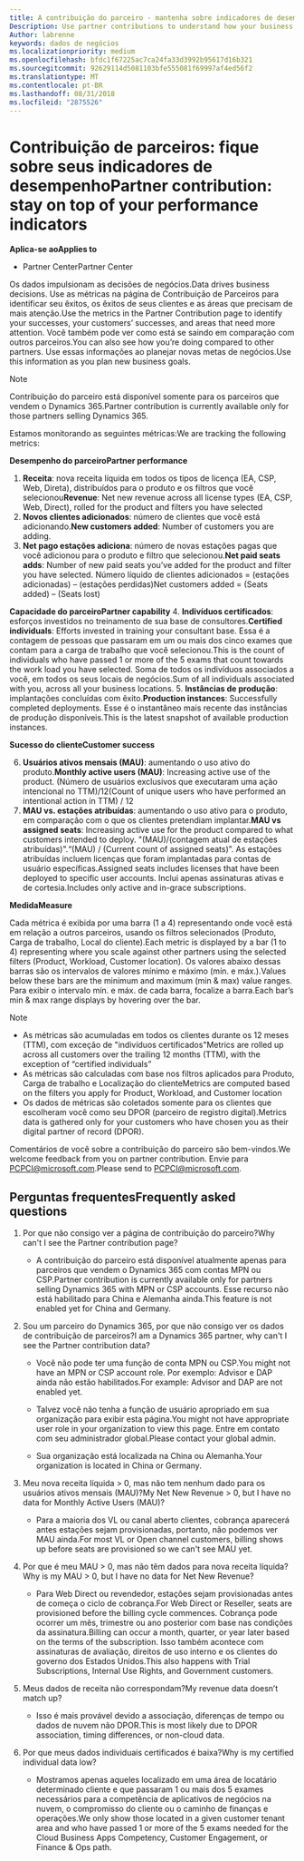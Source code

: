 ```yaml
---
title: A contribuição do parceiro - mantenha sobre indicadores de desempenho | Partner Center
Description: Use partner contributions to understand how your business is growing and succeeding
Author: labrenne
keywords: dados de negócios
ms.localizationpriority: medium
ms.openlocfilehash: bfdc1f67225ac7ca24fa33d3992b95617d16b321
ms.sourcegitcommit: 92629114d5081103bfe555081f69997af4ed56f2
ms.translationtype: MT
ms.contentlocale: pt-BR
ms.lasthandoff: 08/31/2018
ms.locfileid: "2875526"
---
```

# <a name="partner-contribution-stay-on-top-of-your-performance-indicators"></a><span data-ttu-id="9ee8c-103">Contribuição de parceiros: fique sobre seus indicadores de desempenho</span><span class="sxs-lookup"><span data-stu-id="9ee8c-103">Partner contribution: stay on top of your performance indicators</span></span>

**<span data-ttu-id="9ee8c-104">Aplica-se ao</span><span class="sxs-lookup"><span data-stu-id="9ee8c-104">Applies to</span></span>**
- <span data-ttu-id="9ee8c-105">Partner Center</span><span class="sxs-lookup"><span data-stu-id="9ee8c-105">Partner Center</span></span>

<span data-ttu-id="9ee8c-106">Os dados impulsionam as decisões de negócios.</span><span class="sxs-lookup"><span data-stu-id="9ee8c-106">Data drives business decisions.</span></span> <span data-ttu-id="9ee8c-107">Use as métricas na página de Contribuição de Parceiros para identificar seu êxitos, os êxitos de seus clientes e as áreas que precisam de mais atenção.</span><span class="sxs-lookup"><span data-stu-id="9ee8c-107">Use the metrics in the Partner Contribution page to identify your successes, your customers’ successes, and areas that need more attention.</span></span> <span data-ttu-id="9ee8c-108">Você também pode ver como está se saindo em comparação com outros parceiros.</span><span class="sxs-lookup"><span data-stu-id="9ee8c-108">You can also see how you’re doing compared to other partners.</span></span> <span data-ttu-id="9ee8c-109">Use essas informações ao planejar novas metas de negócios.</span><span class="sxs-lookup"><span data-stu-id="9ee8c-109">Use this information as you plan new business goals.</span></span>

>[!NOTE]
><span data-ttu-id="9ee8c-110">Contribuição do parceiro está disponível somente para os parceiros que vendem o Dynamics 365.</span><span class="sxs-lookup"><span data-stu-id="9ee8c-110">Partner contribution is currently available only for those partners selling Dynamics 365.</span></span>

<span data-ttu-id="9ee8c-111">Estamos monitorando as seguintes métricas:</span><span class="sxs-lookup"><span data-stu-id="9ee8c-111">We are tracking the following metrics:</span></span>

**<span data-ttu-id="9ee8c-112">Desempenho do parceiro</span><span class="sxs-lookup"><span data-stu-id="9ee8c-112">Partner performance</span></span>**

1. <span data-ttu-id="9ee8c-113">**Receita**: nova receita líquida em todos os tipos de licença (EA, CSP, Web, Direta), distribuídos para o produto e os filtros que você selecionou</span><span class="sxs-lookup"><span data-stu-id="9ee8c-113">**Revenue**: Net new revenue across all license types (EA, CSP, Web, Direct), rolled for the product and filters you have selected</span></span>
2. <span data-ttu-id="9ee8c-114">**Novos clientes adicionados**: número de clientes que você está adicionando.</span><span class="sxs-lookup"><span data-stu-id="9ee8c-114">**New customers added**: Number of customers you are adding.</span></span>
3. <span data-ttu-id="9ee8c-115">**Net pago estações adiciona**: número de novas estações pagas que você adicionou para o produto e filtro que selecionou.</span><span class="sxs-lookup"><span data-stu-id="9ee8c-115">**Net paid seats adds**: Number of new paid seats you’ve added for the product and filter you have selected.</span></span>  <span data-ttu-id="9ee8c-116">Número líquido de clientes adicionados = (estações adicionadas) – (estações perdidas)</span><span class="sxs-lookup"><span data-stu-id="9ee8c-116">Net customers added = (Seats added) – (Seats lost)</span></span> 

**<span data-ttu-id="9ee8c-117">Capacidade do parceiro</span><span class="sxs-lookup"><span data-stu-id="9ee8c-117">Partner capability</span></span>**
4. <span data-ttu-id="9ee8c-118">**Indivíduos certificados**: esforços investidos no treinamento de sua base de consultores.</span><span class="sxs-lookup"><span data-stu-id="9ee8c-118">**Certified individuals**: Efforts invested in training your consultant base.</span></span> <span data-ttu-id="9ee8c-119">Essa é a contagem de pessoas que passaram em um ou mais dos cinco exames que contam para a carga de trabalho que você selecionou.</span><span class="sxs-lookup"><span data-stu-id="9ee8c-119">This is the count of individuals who have passed 1 or more of the 5 exams that count towards the work load you have selected.</span></span> <span data-ttu-id="9ee8c-120">Soma de todos os indivíduos associados a você, em todos os seus locais de negócios.</span><span class="sxs-lookup"><span data-stu-id="9ee8c-120">Sum of all individuals associated with you, across all your business locations.</span></span>
5. <span data-ttu-id="9ee8c-121">**Instâncias de produção**: implantações concluídas com êxito.</span><span class="sxs-lookup"><span data-stu-id="9ee8c-121">**Production instances**: Successfully completed deployments.</span></span> <span data-ttu-id="9ee8c-122">Esse é o instantâneo mais recente das instâncias de produção disponíveis.</span><span class="sxs-lookup"><span data-stu-id="9ee8c-122">This is the latest snapshot of available production instances.</span></span>

**<span data-ttu-id="9ee8c-123">Sucesso do cliente</span><span class="sxs-lookup"><span data-stu-id="9ee8c-123">Customer success</span></span>**

6.  <span data-ttu-id="9ee8c-124">**Usuários ativos mensais (MAU)**: aumentando o uso ativo do produto.</span><span class="sxs-lookup"><span data-stu-id="9ee8c-124">**Monthly active users (MAU)**: Increasing active use of the product.</span></span>
<span data-ttu-id="9ee8c-125">(Número de usuários exclusivos que executaram uma ação intencional no TTM)/12</span><span class="sxs-lookup"><span data-stu-id="9ee8c-125">(Count of unique users who have performed an intentional action in TTM) / 12</span></span>
7. <span data-ttu-id="9ee8c-126">**MAU vs. estações atribuídas**: aumentando o uso ativo para o produto, em comparação com o que os clientes pretendiam implantar.</span><span class="sxs-lookup"><span data-stu-id="9ee8c-126">**MAU vs assigned seats**: Increasing active use for the product compared to what customers intended to deploy.</span></span> <span data-ttu-id="9ee8c-127">"(MAU)/(contagem atual de estações atribuídas)".</span><span class="sxs-lookup"><span data-stu-id="9ee8c-127">“(MAU) / (Current count of assigned seats)”.</span></span> <span data-ttu-id="9ee8c-128">As estações atribuídas incluem licenças que foram implantadas para contas de usuário específicas.</span><span class="sxs-lookup"><span data-stu-id="9ee8c-128">Assigned seats includes licenses that have been deployed to specific user accounts.</span></span>  <span data-ttu-id="9ee8c-129">Inclui apenas assinaturas ativas e de cortesia.</span><span class="sxs-lookup"><span data-stu-id="9ee8c-129">Includes only active and in-grace subscriptions.</span></span> 


**<span data-ttu-id="9ee8c-130">Medida</span><span class="sxs-lookup"><span data-stu-id="9ee8c-130">Measure</span></span>**

<span data-ttu-id="9ee8c-131">Cada métrica é exibida por uma barra (1 a 4) representando onde você está em relação a outros parceiros, usando os filtros selecionados (Produto, Carga de trabalho, Local do cliente).</span><span class="sxs-lookup"><span data-stu-id="9ee8c-131">Each metric is displayed by a bar (1 to 4) representing where you scale against other partners using the selected filters (Product, Workload, Customer location).</span></span> <span data-ttu-id="9ee8c-132">Os valores abaixo dessas barras são os intervalos de valores mínimo e máximo (mín. e máx.).</span><span class="sxs-lookup"><span data-stu-id="9ee8c-132">Values below these bars are the minimum and maximum (min & max) value ranges.</span></span> <span data-ttu-id="9ee8c-133">Para exibir o intervalo mín. e máx. de cada barra, focalize a barra.</span><span class="sxs-lookup"><span data-stu-id="9ee8c-133">Each bar’s min & max range displays by hovering over the bar.</span></span>  

>[!NOTE] 
>- <span data-ttu-id="9ee8c-134">As métricas são acumuladas em todos os clientes durante os 12 meses (TTM), com exceção de "indivíduos certificados"</span><span class="sxs-lookup"><span data-stu-id="9ee8c-134">Metrics are rolled up across all customers over the trailing 12 months (TTM), with the exception of “certified individuals”</span></span>        
>- <span data-ttu-id="9ee8c-135">As métricas são calculadas com base nos filtros aplicados para Produto, Carga de trabalho e Localização do cliente</span><span class="sxs-lookup"><span data-stu-id="9ee8c-135">Metrics are computed based on the filters you apply for Product, Workload, and Customer location</span></span>
>- <span data-ttu-id="9ee8c-136">Os dados de métricas são coletados somente para os clientes que escolheram você como seu DPOR (parceiro de registro digital).</span><span class="sxs-lookup"><span data-stu-id="9ee8c-136">Metrics data is gathered only for your customers who have chosen you as their digital partner of record (DPOR).</span></span> 

<span data-ttu-id="9ee8c-137">Comentários de você sobre a contribuição do parceiro são bem-vindos.</span><span class="sxs-lookup"><span data-stu-id="9ee8c-137">We welcome feedback from you on partner contribution.</span></span> <span data-ttu-id="9ee8c-138">Envie para PCPCI@microsoft.com.</span><span class="sxs-lookup"><span data-stu-id="9ee8c-138">Please send to PCPCI@microsoft.com.</span></span>  

## <a name="frequently-asked-questions"></a><span data-ttu-id="9ee8c-139">Perguntas frequentes</span><span class="sxs-lookup"><span data-stu-id="9ee8c-139">Frequently asked questions</span></span>

1. <span data-ttu-id="9ee8c-140">Por que não consigo ver a página de contribuição do parceiro?</span><span class="sxs-lookup"><span data-stu-id="9ee8c-140">Why can't I see the Partner contribution page?</span></span>
    - <span data-ttu-id="9ee8c-141">A contribuição do parceiro está disponível atualmente apenas para parceiros que vendem o Dynamics 365 com contas MPN ou CSP.</span><span class="sxs-lookup"><span data-stu-id="9ee8c-141">Partner contribution is currently available only for partners selling Dynamics 365 with MPN or CSP accounts.</span></span> <span data-ttu-id="9ee8c-142">Esse recurso não está habilitado para China e Alemanha ainda.</span><span class="sxs-lookup"><span data-stu-id="9ee8c-142">This feature is not enabled yet for China and Germany.</span></span>
2. <span data-ttu-id="9ee8c-143">Sou um parceiro do Dynamics 365, por que não consigo ver os dados de contribuição de parceiros?</span><span class="sxs-lookup"><span data-stu-id="9ee8c-143">I am a Dynamics 365 partner, why can't I see the Partner contribution data?</span></span>
      - <span data-ttu-id="9ee8c-144">Você não pode ter uma função de conta MPN ou CSP.</span><span class="sxs-lookup"><span data-stu-id="9ee8c-144">You might not have an MPN or CSP account role.</span></span> <span data-ttu-id="9ee8c-145">Por exemplo: Advisor e DAP ainda não estão habilitados.</span><span class="sxs-lookup"><span data-stu-id="9ee8c-145">For example: Advisor and DAP are not enabled yet.</span></span>  
    - <span data-ttu-id="9ee8c-146">Talvez você não tenha a função de usuário apropriado em sua organização para exibir esta página.</span><span class="sxs-lookup"><span data-stu-id="9ee8c-146">You might not have appropriate user role in your organization to view this page.</span></span> <span data-ttu-id="9ee8c-147">Entre em contato com seu administrador global.</span><span class="sxs-lookup"><span data-stu-id="9ee8c-147">Please contact your global admin.</span></span>

    - <span data-ttu-id="9ee8c-148">Sua organização está localizada na China ou Alemanha.</span><span class="sxs-lookup"><span data-stu-id="9ee8c-148">Your organization is located in China or Germany.</span></span>

3. <span data-ttu-id="9ee8c-149">Meu nova receita líquida > 0, mas não tem nenhum dado para os usuários ativos mensais (MAU)?</span><span class="sxs-lookup"><span data-stu-id="9ee8c-149">My Net New Revenue > 0, but I have no data for Monthly Active Users (MAU)?</span></span>
    - <span data-ttu-id="9ee8c-150">Para a maioria dos VL ou canal aberto clientes, cobrança aparecerá antes estações sejam provisionadas, portanto, não podemos ver MAU ainda.</span><span class="sxs-lookup"><span data-stu-id="9ee8c-150">For most VL or Open channel customers, billing shows up before seats are provisioned so we can't see MAU yet.</span></span>

4.  <span data-ttu-id="9ee8c-151">Por que é meu MAU > 0, mas não têm dados para nova receita líquida?</span><span class="sxs-lookup"><span data-stu-id="9ee8c-151">Why is my MAU > 0, but I have no data for Net New Revenue?</span></span>
    - <span data-ttu-id="9ee8c-152">Para Web Direct ou revendedor, estações sejam provisionadas antes de começa o ciclo de cobrança.</span><span class="sxs-lookup"><span data-stu-id="9ee8c-152">For Web Direct or Reseller, seats are provisioned before the billing cycle commences.</span></span> <span data-ttu-id="9ee8c-153">Cobrança pode ocorrer um mês, trimestre ou ano posterior com base nas condições da assinatura.</span><span class="sxs-lookup"><span data-stu-id="9ee8c-153">Billing can occur a month, quarter, or year later based on the terms of the subscription.</span></span> <span data-ttu-id="9ee8c-154">Isso também acontece com assinaturas de avaliação, direitos de uso interno e os clientes do governo dos Estados Unidos.</span><span class="sxs-lookup"><span data-stu-id="9ee8c-154">This also happens with Trial Subscriptions, Internal Use Rights, and Government customers.</span></span>
5.  <span data-ttu-id="9ee8c-155">Meus dados de receita não correspondam?</span><span class="sxs-lookup"><span data-stu-id="9ee8c-155">My revenue data doesn’t match up?</span></span>
    - <span data-ttu-id="9ee8c-156">Isso é mais provável devido a associação, diferenças de tempo ou dados de nuvem não DPOR.</span><span class="sxs-lookup"><span data-stu-id="9ee8c-156">This is most likely due to DPOR association, timing differences, or non-cloud data.</span></span>
6.  <span data-ttu-id="9ee8c-157">Por que meus dados individuais certificados é baixa?</span><span class="sxs-lookup"><span data-stu-id="9ee8c-157">Why is my certified individual data low?</span></span>
    - <span data-ttu-id="9ee8c-158">Mostramos apenas aqueles localizado em uma área de locatário determinado cliente e que passaram 1 ou mais dos 5 exames necessários para a competência de aplicativos de negócios na nuvem, o compromisso do cliente ou o caminho de finanças e operações.</span><span class="sxs-lookup"><span data-stu-id="9ee8c-158">We only show those located in a given customer tenant area and who have passed 1 or more of the 5 exams needed for the Cloud Business Apps Competency, Customer Engagement, or Finance & Ops path.</span></span>   